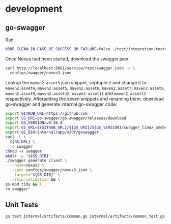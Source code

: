 # development

## go-swagger

Run:

```bash
N3DR_CLEAN_IN_CASE_OF_SUCCESS_OR_FAILURE=false ./test/integration-tests.sh
```

Once Nexus had been started, download the swagger.json:

```bash
curl http://localhost:8081/service/rest/swagger.json -o \
  configs/swagger/nexus3.json
```

Lookup the `maven2.asset3` json snippet, septuple it and change it to:
`maven2.asset4`, `maven2.asset5`, `maven2.asset6`, `maven2.asset7`,
`maven2.asset8`, `maven2.asset9`, `maven2.asset10`, `maven2.asset11` and
`maven2.asset12` respectively. Afteradding the seven snippets and renaming
them, download go-swagger and generate internal go-swagger code:

```bash
export GITHUB_URL=https://github.com
export GS_URI=go-swagger/go-swagger/releases/download
export GS_VERSION=v0.30.4
export GS_URL=${GITHUB_URL}/${GS_URI}/${GS_VERSION}/swagger_linux_amd64
export GS_DIR=internal/app/n3dr/goswagger
curl -L \
  ${GS_URL} \
  -o swagger
chmod +x swagger
mkdir -p "${GS_DIR}"
./swagger generate client \
  --name=nexus3 \
  --spec configs/swagger/nexus3.json \
  --target="${GS_DIR}" \
  --skip-validation && \
go mod tidy && \
rm swagger*
```

## Unit Tests

```bash
go test internal/artifacts/common.go internal/artifacts/common_test.go
```
